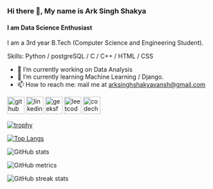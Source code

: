 ### Hi there 👋, My name is Ark Singh Shakya
#### I am Data Science Enthusiast
I am a 3rd year B.Tech (Computer Science and Engineering Student).

Skills: Python / postgreSQL / C / C++ / HTML / CSS

- 🔭 I’m currently working on Data Analysis 
- 🌱 I’m currently learning Machine Learning / Django. 
- 📫 How to reach me: mail me at arksinghshakyavansh@gmail.com 


[<img src='https://cdn.jsdelivr.net/npm/simple-icons@3.0.1/icons/github.svg' alt='github' height='40'>](https://github.com/Void-Ark)  [<img src='https://cdn.jsdelivr.net/npm/simple-icons@3.0.1/icons/linkedin.svg' alt='linkedin' height='40'>](https://www.linkedin.com/in/voidark/)  [<img src='https://cdn.jsdelivr.net/npm/simple-icons@3.0.1/icons/geeksforgeeks.svg' alt='geeksforgeeks' height='40'>](https://auth.geeksforgeeks.org/user/arksinghshakyavansh/practice/)  [<img src='https://cdn.jsdelivr.net/npm/simple-icons@3.0.1/icons/leetcode.svg' alt='leetcode' height='40'>](https://leetcode.com/2001640100066/)  [<img src='https://cdn.jsdelivr.net/npm/simple-icons@3.0.1/icons/codechef.svg' alt='codechef' height='40'>](https://www.codechef.com/users/void_ark)  

[![trophy](https://github-profile-trophy.vercel.app/?username=Void-Ark)](https://github.com/ryo-ma/github-profile-trophy)

[![Top Langs](https://github-readme-stats.vercel.app/api/top-langs/?username=Void-Ark)](https://github.com/anuraghazra/github-readme-stats)

![GitHub stats](https://github-readme-stats.vercel.app/api?username=Void-Ark&show_icons=true)  

![GitHub metrics](https://metrics.lecoq.io/Void-Ark)  

![GitHub streak stats](https://streak-stats.demolab.com/?user=Void-Ark)  

